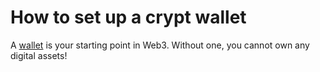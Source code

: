 # How to set up a crypt wallet

A [wallet](/COMMON.md/#wallet) is your starting point in Web3. Without one, you cannot own any digital assets!